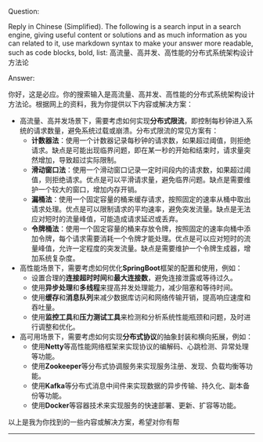Question:

Reply in Chinese (Simplified).
The following is a search input in a search engine, giving useful content or solutions and as much information as you can related to it, use markdown syntax to make your answer more readable, such as code blocks, bold, list:
高流量、高并发、高性能的分布式系统架构设计方法论

Answer:

你好，这是必应。你的搜索输入是高流量、高并发、高性能的分布式系统架构设计方法论。根据网上的资料，我为你提供以下内容或解决方案：

- 高流量、高并发场景下，需要考虑如何实现**分布式限流**，即控制每秒钟进入系统的请求数量，避免系统过载或崩溃。分布式限流的常见方案有：
  - **计数器法**：使用一个计数器记录每秒钟的请求数，如果超过阈值，则拒绝请求。缺点是可能出现临界问题，即在某一秒的开始和结束时，请求量突然增加，导致超过实际限制。
  - **滑动窗口法**：使用一个滑动窗口记录一定时间段内的请求数，如果超过阈值，则拒绝请求。优点是可以平滑请求量，避免临界问题。缺点是需要维护一个较大的窗口，增加内存开销。
  - **漏桶法**：使用一个固定容量的桶来缓存请求，按照固定的速率从桶中取出请求处理。优点是可以限制请求的平均速率，避免突发流量。缺点是无法应对短时的流量峰值，可能造成请求延迟或丢弃。
  - **令牌桶法**：使用一个固定容量的桶来存放令牌，按照固定的速率向桶中添加令牌，每个请求需要消耗一个令牌才能处理。优点是可以应对短时的流量峰值，允许一定程度的突发流量。缺点是需要维护一个令牌生成器，增加系统复杂度。
- 高性能场景下，需要考虑如何优化**SpringBoot**框架的配置和使用，例如：
  - 设置合理的**连接超时时间**和**最大连接数**，避免连接泄露或等待过久。
  - 使用**异步处理**和**多线程**来提高并发处理能力，减少阻塞和等待时间。
  - 使用**缓存**和**消息队列**来减少数据库访问和网络传输开销，提高响应速度和吞吐量。
  - 使用**监控工具**和**压力测试工具**来检测和分析系统性能瓶颈和问题，及时进行调整和优化。
- 高可用场景下，需要考虑如何实现**分布式协议**的抽象封装和横向拓展，例如：
  - 使用**Netty**等高性能网络框架来实现协议的编解码、心跳检测、异常处理等功能。
  - 使用**Zookeeper**等分布式协调服务来实现服务注册、发现、负载均衡等功能。
  - 使用**Kafka**等分布式消息中间件来实现数据的异步传输、持久化、副本备份等功能。
  - 使用**Docker**等容器技术来实现服务的快速部署、更新、扩容等功能。

以上是我为你找到的一些内容或解决方案，希望对你有帮

<hr/>

